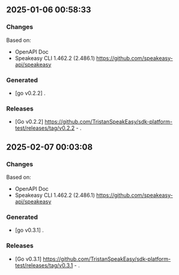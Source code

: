 

## 2025-01-06 00:58:33
### Changes
Based on:
- OpenAPI Doc  
- Speakeasy CLI 1.462.2 (2.486.1) https://github.com/speakeasy-api/speakeasy
### Generated
- [go v0.2.2] .
### Releases
- [Go v0.2.2] https://github.com/TristanSpeakEasy/sdk-platform-test/releases/tag/v0.2.2 - .

## 2025-02-07 00:03:08
### Changes
Based on:
- OpenAPI Doc  
- Speakeasy CLI 1.462.2 (2.486.1) https://github.com/speakeasy-api/speakeasy
### Generated
- [go v0.3.1] .
### Releases
- [Go v0.3.1] https://github.com/TristanSpeakEasy/sdk-platform-test/releases/tag/v0.3.1 - .